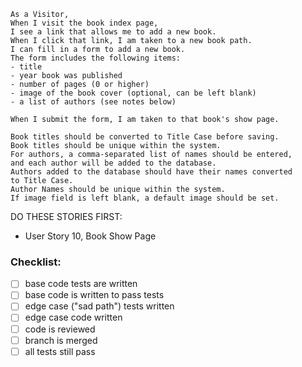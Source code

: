 ```
As a Visitor,
When I visit the book index page,
I see a link that allows me to add a new book.
When I click that link, I am taken to a new book path.
I can fill in a form to add a new book.
The form includes the following items:
- title
- year book was published
- number of pages (0 or higher)
- image of the book cover (optional, can be left blank)
- a list of authors (see notes below)

When I submit the form, I am taken to that book's show page.

Book titles should be converted to Title Case before saving.
Book titles should be unique within the system.
For authors, a comma-separated list of names should be entered,
and each author will be added to the database.
Authors added to the database should have their names converted
to Title Case.
Author Names should be unique within the system.
If image field is left blank, a default image should be set.
```

DO THESE STORIES FIRST:
- User Story 10, Book Show Page

### Checklist:

- [ ] base code tests are written
- [ ] base code is written to pass tests
- [ ] edge case ("sad path") tests written
- [ ] edge case code written
- [ ] code is reviewed
- [ ] branch is merged
- [ ] all tests still pass
